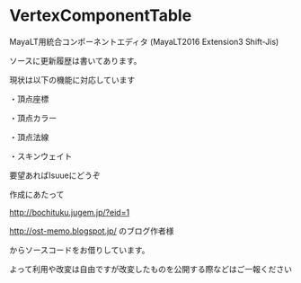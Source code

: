 # VertexComponentTable
MayaLT用統合コンポーネントエディタ
(MayaLT2016 Extension3 Shift-Jis)

ソースに更新履歴は書いてあります。

現状は以下の機能に対応しています

・頂点座標

・頂点カラー

・頂点法線

・スキンウェイト

要望あればIsuueにどうぞ

作成にあたって

http://bochituku.jugem.jp/?eid=1 

http://ost-memo.blogspot.jp/ のブログ作者様

からソースコードをお借りしています。

よって利用や改変は自由ですが改変したものを公開する際などはご一報ください
